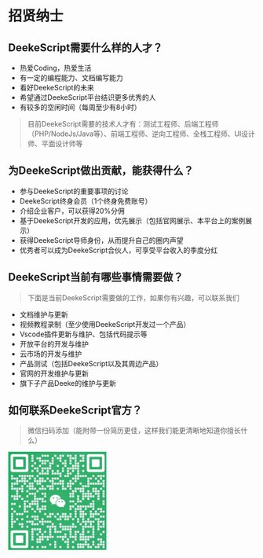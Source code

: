 # 招贤纳士

## DeekeScript需要什么样的人才？

* 热爱Coding，热爱生活
* 有一定的编程能力、文档编写能力
* 看好DeekeScript的未来
* 希望通过DeekeScript平台结识更多优秀的人
* 有较多的空闲时间（每周至少有8小时）

> 目前DeekeScript需要的技术人才有：测试工程师、后端工程师（PHP/NodeJs/Java等）、前端工程师、逆向工程师、全栈工程师、UI设计师、平面设计师等

## 为DeekeScript做出贡献，能获得什么？

* 参与DeekeScript的重要事项的讨论
* DeekeScript终身会员（1个终身免费账号）
* 介绍企业客户，可以获得20%分佣
* 基于DeekeScript开发的应用，优先展示（包括官网展示、本平台上的案例展示）
* 获得DeekeScript导师身份，从而提升自己的圈内声望
* 优秀者可以成为DeekeScript合伙人，可享受平台收入的季度分红

## DeekeScript当前有哪些事情需要做？

> 下面是当前DeekeScript需要做的工作，如果你有兴趣，可以联系我们

* 文档维护与更新
* 视频教程录制（至少使用DeekeScript开发过一个产品）
* Vscode插件更新与维护、包括代码提示等
* 开放平台的开发与维护
* 云市场的开发与维护
* 产品测试（包括DeekeScript以及其周边产品）
* 官网的开发维护与更新
* 旗下子产品Deeke的维护与更新

## 如何联系DeekeScript官方？

> 微信扫码添加（能附带一份简历更佳，这样我们能更清晰地知道你擅长什么）

<img src="weixin.png" width="200" height="200" />
